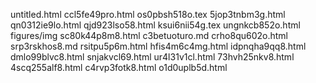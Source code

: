 untitled.html
ccl5fe49pro.html
os0pbsh518o.tex
5jop3tnbm3g.html
qn0312ie9lo.html
qjd923lso58.html
ksui6nii54g.tex
ungnkcb852o.html
figures/img
sc80k44p8m8.html
c3betuoturo.md
crho8qu602o.html
srp3rskhos8.md
rsitpu5p6m.html
hfis4m6c4mg.html
idpnqha9qq8.html
dmlo99blvc8.html
snjakvcl69.html
ur4l31v1cl.html
73hvh25nkv8.html
4scq255alf8.html
c4rvp3fotk8.html
o1d0uplb5d.html